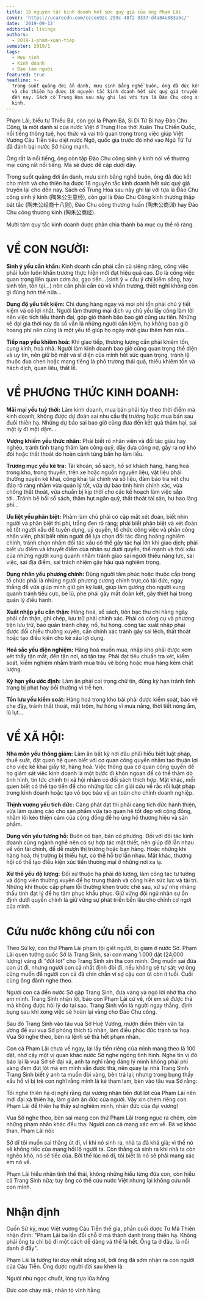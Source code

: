 ```yaml
---
title: 18 nguyên tắc kinh doanh hết sức quý giá của ông Phạm Lãi
cover: 'https://ucarecdn.com/cccee92c-259c-48f2-9337-d4a84e883a5c/'
date: '2019-09-12'
editorial: livings
authors:
  - 2019-1-pham-xuan-tiep
semester: 2019/1
tags:
  - Mưu sinh
  - Kinh doanh
  - Đạo làm người
featured: true
headline: >-
  Trong suốt quãng đời ẩn danh, mưu sinh bằng nghề buôn, ông đã đúc kết cho mình
  và cho thiên hạ được 18 nguyên tắc kinh doanh hết sức quý giá truyền lại cho
  đến nay. Sách cổ Trung Hoa sau này ghi lại với tựa là Đào Chu công sinh ý
  kinh.
---
```

Phạm Lãi, biểu tự Thiếu Bá, còn gọi là Phạm Bá, Si Di Tử Bì hay Đào Chu Công, là một danh sĩ của nước Việt ở Trung Hoa thời Xuân Thu Chiến Quốc, nổi tiếng thông tuệ, học thức và vai trò quan trọng trong việc giúp Việt Vương Câu Tiễn tiêu diệt nước Ngô, quốc gia trước đó nhờ vào Ngũ Tử Tư đã đánh bại nước Sở hùng mạnh.



Ông rất là nổi tiếng, ông còn tập Đào Chu công sinh ý kinh nói về thương mại cũng rất nổi tiếng. Mà sẽ được đề cập dưới đây.

Trong suốt quãng đời ẩn danh, mưu sinh bằng nghề buôn, ông đã đúc kết cho mình và cho thiên hạ được 18 nguyên tắc kinh doanh hết sức quý giá truyền lại cho đến nay. Sách cổ Trung Hoa sau này ghi lại với tựa là Đào Chu công sinh ý kinh (陶朱公生意经), còn gọi là Đào Chu Công kinh thương thập bát tắc (陶朱公经商十八则), Đào Chu công thương huấn (陶朱公商训) hay Đào Chu công thương kinh (陶朱公商经).



Mười tám quy tắc kinh doanh được phân chia thành ba mục cụ thể rõ ràng.



# VỀ CON NGƯỜI:



**Sinh ý yếu cần khẩn:** Kinh doanh cần phải cần cù siêng năng, công việc phải luôn luôn khẩn trương thực hiện mới đạt hiệu quả cao. Do là công việc quan trọng liên quan cơm áo, gạo tiền...(sinh ý = cầu ý chí kiếm sống, hay sinh tồn, tồn tại...) nên cần phải cần cù và khẩn trương, thiết nghĩ không còn gì đúng hơn thế nữa...

**Dụng độ yếu tiết kiệm:** Chi dụng hàng ngày và mọi phí tổn phải chú ý tiết kiệm và có lợi nhất. Người làm thương mại dịch vụ chủ yếu lấy công làm lời nên việc tích tiểu thành đại, góp gió thành bão bao giờ cũng ưu tiên. Những kẻ đại gia thời nay đa số vẫn là những người cần kiệm, họ không bao giờ hoang phí nên cũng là một yếu tố giúp họ ngày một giàu thêm hơn nữa...

**Tiếp nạp yếu khiêm hoà:** Khi giao tiếp, thương lượng cần phải khiêm tốn, cung kính, hoà nhã. Người làm kinh doanh bao giờ cũng quan trọng thể diện và uy tín, nên giữ bộ mặt và sĩ diện của mình hết sức quan trọng, tránh lệ thuộc đua chen hoặc mang tiếng là phô trương thái quá, thiếu khiêm tốn và hách dịch, quan liêu, thất lễ.

# VỀ PHƯƠNG THỨC KINH DOANH:



**Mãi mại yếu tuỳ thời:** Làm kinh doanh, mua bán phải tùy theo thời điểm mà kinh doanh, không được dự đoán sai nhu cầu thị trường hoặc mua bán sau đuôi thiên hạ. Những dự báo sai bao giờ cũng đưa đến kết quả thảm hại, sai một ly đi một dặm...

**Vượng khiếm yếu thức nhân:** Phải biết rõ nhân viên và đối tác giàu hay nghèo, tránh tình trạng thâm lạm công quỹ, dây dưa công nợ, gây ra nợ khó đòi hoặc thất thoát do hoàn cảnh túng bần họ làm liều.

**Trương mục yếu kê tra:** Tài khoản, sổ sách, hồ sơ khách hàng, hàng hoá trong kho, trong thuyền, trên xe hoặc nguồn nguyên liệu, vật liệu phải thường xuyên kê khai, công khai tài chính và số liệu, đảm bảo tra xét chu đáo rõ ràng nhằm vừa quản lý tốt, vừa dự báo tình hình chính xác, vừa chống thất thoát, vừa chuẩn bị kịp thời cho các kế hoạch làm việc sắp tới...Tránh bê bối sổ sách, thâm hụt ngân quỹ, thất thoát tài sản, hư hao lãng phí...

**Ưu liệt yếu phân biệt:** Phàm làm chủ phải có cặp mắt xét đoán, biết nhìn người và phân biệt thị phi, trắng đen rõ ràng; phải biết phân biệt và xét đoán kẻ tốt người xấu để tuyển dụng, uỷ quyền, tổ chức công việc và phân công nhân viên, phải biết nhìn người để lựa chọn đối tác đàng hoàng nghiêm chỉnh, tránh chọn nhầm đối tác xấu có thể gây tác hại lớn khi giao dịch; phải biết ưu điểm và khuyết điểm của nhân sự dưới quyền, thế mạnh và thói xấu của những người xung quanh nhằm tránh giao sai người thiếu năng lực, sai việc, sai địa điểm, sai trách nhiệm gây hậu quả nghiêm trọng.

**Dụng nhân yếu phương chính:** Dùng người tâm phúc hoặc thuộc cấp trong tổ chức phải là những người phương cương chính trực,có tài đức, ngay thẳng để vừa giúp mình giữ gìn kỷ luật, giúp làm gương cho người xung quanh tránh tiêu cực, bè lũ, phe phái gây mất đoàn kết, gây thiệt hại trong quản lý điều hành.

**Xuất nhập yếu cẩn thận:** Hàng hoá, sổ sách, tiền bạc thu chi hàng ngày phải cẩn thận, ghi chép, lưu trữ phải chính xác. Phải có công cụ và phương tiện lưu trữ, bảo quản tránh cháy, nổ, hư hỏng. công tác xuất nhập phải được đối chiếu thường xuyên, cần chính xác tránh gây sai lệch, thất thoát hoặc tạo điều kịên cho kẻ xấu lợi dụng.

**Hoá sắc yếu diện nghiệm:** Hàng hoá muốn mua, nhập kho phải được xem xét thấy tận mắt, đến tận nơi, sờ tận tay. Phải đạt tiêu chuẩn tra xét, kiểm soát, kiểm nghiệm nhằm tránh mua trâu vẽ bóng hoặc mua hàng kém chất lượng.

**Kỳ hạn yếu ước định:** Làm ăn phải coi trọng chữ tín, đúng kỳ hạn tránh tình trạng bị phạt hay bồi thường vì trễ hẹn.

**Tồn lưu yếu kiểm soát:** Hàng hoá trong kho bãi phải được kiểm soát, bảo vệ che đậy, tránh thất thoát, mất trộm, hư hỏng vì mưa nắng, thời tiết nóng ẩm, lũ lụt...

# VỀ XÃ HỘI:



**Nha môn yếu thông giám:** Làm ăn bất kỳ nơi đâu phải hiểu biết luật pháp, thuế suất, đặt quan hệ quen biết với cơ quan công quyền nhằm tạo thuận lợi cho việc kê khai giấy tờ, hàng hoá. Việc thông qua cơ quan công quyền để họ giám sát việc kinh doanh là một bước đi khôn ngoan để có thể thăm dò tình hình, tin tức chính trị xã hội nhằm có đối sách thích hợp. Mặt khác, mối quen biết có thể tạo tiền đề cho những lúc cần giải cứu về rắc rối luật pháp trong kinh doanh hoặc tạo vỏ bọc bảo vệ an toàn cho chính doanh nghiệp.

**Thịnh vượng yếu tích đức:** Càng phát đạt thì phải càng tích đức hành thiện, vừa làm quảng cáo cho sản phẩm vừa tạo quan hệ tốt đẹp với cộng đồng, nhằm lôi kéo thiện cảm của cộng đồng để họ ủng hộ thương hiệu và sản phẩm.

**Dụng vốn yếu tương hỗ:** Buôn có bạn, bán có phường. Đối với đối tác kinh doanh cùng ngành nghề nên có sự hợp tác mật thiết, nên giúp đỡ lẫn nhau về vốn tài chính, để dễ mượn thị trường hoặc bạn hàng. Hoặc những khi hàng hoá, thị trường bị thiếu hụt, có thể hỗ trợ lẫn nhau. Mặt khác, thương hội có thể tạo điều kiện xúc tiến thương mại ở những nơi xa lạ.

**Xử thế yếu độ lượng:** Đối xử thuộc hạ phải độ lượng, làm công tác tư tưởng và động viên thường xuyên để họ trung thành và cống hiên sức lực và tài trí. Những khi thuộc cấp phạm lỗi thường khen trước chê sau, xử sự nhẹ nhàng thấu tình đạt lý để họ tâm phục khẩu phục. Giữ vững đội ngũ nhân sự ổn định dưới quyền chính là giữ vững sự phát triền bền lâu cho chính cơ ngơi của mình.



# Cứu nước không cứu nổi con



Theo Sử ký, con thứ Phạm Lãi phạm tội giết người, bị giam ở nước Sở. Phạm Lãi quen tướng quốc Sở là Trang Sinh, sai con mang 1.000 dật (24.000 lượng) vàng đi "đút lót" cho Trang Sinh xin tha con mình. Ông muốn sai đứa con út đi, nhưng người con cả nhất định đòi đi, nếu không sẽ tự sát; vợ ông cũng muốn để người con cả đã chín chắn vì sợ cậu con út còn ít tuổi. Cuối cùng ông đành nghe theo.



Người con cả đến nước Sở gặp Trang Sinh, đưa vàng và ngỏ lời nhờ tha cho em mình. Trang Sinh nhận lời, bảo con Phạm Lãi cứ về, rồi em sẽ được thả mà không được hỏi lý do tại sao. Trang Sinh vốn là người ngay thẳng, định bụng sau khi xong việc sẽ hoàn lại vàng cho Đào Chu công.



Sau đó Trang Sinh vào tâu vua Sở Huệ Vương, mượn điềm thiên văn tai ương để xui vua Sở phóng thích tù nhân, làm điều phúc đức tránh tai hoạ. Vua Sở nghe theo, bèn ra lệnh sẽ thả hết phạm nhân.



Con cả Phạm Lãi chưa về ngay, lại lấy tiền riêng của mình mang theo là 100 dật, nhờ cậy một vị quan khác nước Sở nghe ngóng tình hình. Nghe tin vị đó báo lại là vua Sở sẽ đại xá, anh ta nghĩ rằng đáng lý mình không phải phí vàng đem đút lót mà em mình vẫn được thả, nên quay lại nhà Trang Sinh. Trang Sinh biết ý anh ta muốn đòi vàng, bèn trả lại; nhưng trong bụng thấy xấu hổ vì bị trẻ con nghĩ rằng mình là kẻ tham lam, bèn vào tâu vua Sở rằng:



Tôi nghe thiên hạ dị nghị rằng đại vương nhận tiền đút lót của Phạm Lãi nên mới đại xá thiên hạ, làm giảm ân đức của người. Vậy xin chém riêng con Phạm Lãi để thiên hạ thấy sự nghiêm minh, nhân đức của đại vương!



Vua Sở nghe theo, bèn sai mang con thứ Phạm Lãi trong ngục ra chém, còn những phạm nhân khác đều tha. Người con cả mang xác em về. Bà vợ khóc than, Phạm Lãi nói:



Sở dĩ tôi muốn sai thằng út đi, vì khi nó sinh ra, nhà ta đã khá giả; vì thế nó sẽ không tiếc của mang hối lộ người ta. Còn thằng cả sinh ra khi nhà ta còn nghèo khó, nó sẽ tiếc của. Bởi thế lúc nó đi, tôi biết là nó sẽ phải mang xác em nó về.



Phạm Lãi hiểu nhân tình thế thái, không những hiểu từng đứa con, còn hiểu cả Trang Sinh nữa; tuy ông có thể cứu nước Việt nhưng lại không cứu nổi con mình.

# Nhận định

Cuốn Sử ký, mục Việt vương Câu Tiễn thế gia, phần cuối được Tư Mã Thiên nhận định: "Phạm Lãi ba lần đổi chỗ ở mà thành danh trong thiên hạ. Không phải ông ta chỉ bỏ đi một cách dễ dàng và thế là hết. Ông ta ở đâu, là nổi danh ở đấy".



Phạm Lãi là tướng tài duy nhất sống sót, bởi ông đã sớm nhận ra con người của Câu Tiễn. Ông được người đời sau khen là:



Người như ngọc chuốt, lòng tựa lửa hồng

Đức còn chảy mãi, nhân tỏ vĩnh hằng
